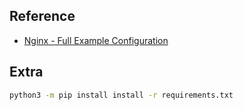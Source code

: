 ## Reference

- [Nginx - Full Example Configuration](https://www.nginx.com/resources/wiki/start/topics/examples/full/)

## Extra

```sh
python3 -m pip install install -r requirements.txt
```